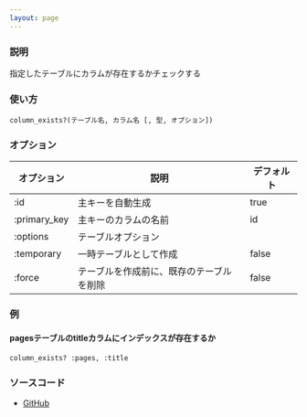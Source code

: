 ```yaml
---
layout: page
---
```

### 説明
指定したテーブルにカラムが存在するかチェックする

### 使い方
    column_exists?(テーブル名, カラム名 [, 型, オプション])

### オプション

オプション        | 説明                   | デフォルト
------------ | -------------------- | -----
:id          | 主キーを自動生成             | true
:primary_key | 主キーのカラムの名前           | id
:options     | テーブルオプション            |
:temporary   | 一時テーブルとして作成          | false
:force       | テーブルを作成前に、既存のテーブルを削除 | false

### 例
#### pagesテーブルのtitleカラムにインデックスが存在するか
    column_exists? :pages, :title

### ソースコード
* [GitHub](hhttps://github.com/rails/rails/blob/7785417984f61a9d5e00416c13b89dce2ee02daf/activerecord/lib/active_record/connection_adapters/abstract/schema_statements.rb#L76)